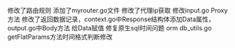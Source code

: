 修改了路由规则 添加了myrouter.go文件
修改了代理ip获取 修改input.go Proxy方法
修改了返回数据记录，context.go中Response结构体添加Data属性，output.go中Body方法 给Data赋值
修复原生sql时间问题 orm db_utils.go getFlatParams方法时间格式判断修改